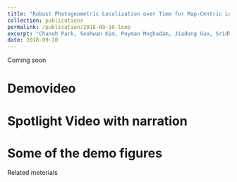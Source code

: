 ```yaml
---
title: "Robust Photogeometric Localization over Time for Map-Centric Loop Closure"
collection: publications
permalink: /publication/2018-09-10-loop
excerpt: "Chanoh Park, Soohwan Kim, Peyman Moghadam, Jiadong Guo, Sridha Sridharan, Clinton Fookes, submitted to RA-L with ICRA 2019 option."
date: 2018-09-10
---
```


Coming soon

# Demovideo

# Spotlight Video with narration

# Some of the demo figures


Related meterials
